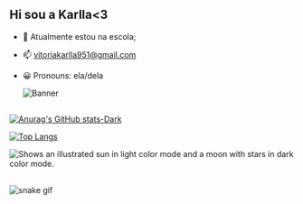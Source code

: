## Hi sou a Karlla<3 
 
- 🌱  Atualmente  estou na escola;
- 📫 vitoriakarlla951@gmail.com
- 😀 Pronouns: ela/dela

   ![Banner](https://i.pinimg.com/originals/2a/68/dc/2a68dc360da376a0ee8692e742a8a043.gif)
 
 
</h3> 

  ##


[![Anurag's GitHub stats-Dark](https://github-readme-stats.vercel.app/api?username=KarlinhaaaHavenaa77&show_icons=true&theme=midnight-purple#gh-dark-mode-only)](https://github.com/anuraghazra/github-readme-stats#gh-dark-mode-only)


[![Top Langs](https://github-readme-stats.vercel.app/api/top-langs/?username=KarlinhaaaHavenaa77&show_icons=true&theme=midnight-purple#gh-dark-mode-only)](https://github.com/panda/github-readme-stats)



<picture>
  <source media="(prefers-color-scheme: dark)" srcset="https://user-images.githubusercontent.com/25423296/163456776-7f95b81a-f1ed-45f7-b7ab-8fa810d529fa.png">
  <img alt="Shows an illustrated sun in light color mode and a moon with stars in dark color mode." src="https://user-images.githubusercontent.com/25423296/163456779-a8556205-d0a5-45e2-ac17-42d089e3c3f8.png">
</picture>

##




![snake gif](https://github.com/KarlinhaaaHavenaa77/KarlinhaaaHavenaa77/blob/output/github-contribution-grid-snake.svg)
  


 
    
    
    
  
    
   
                                       
                                       
                                       
    
    









